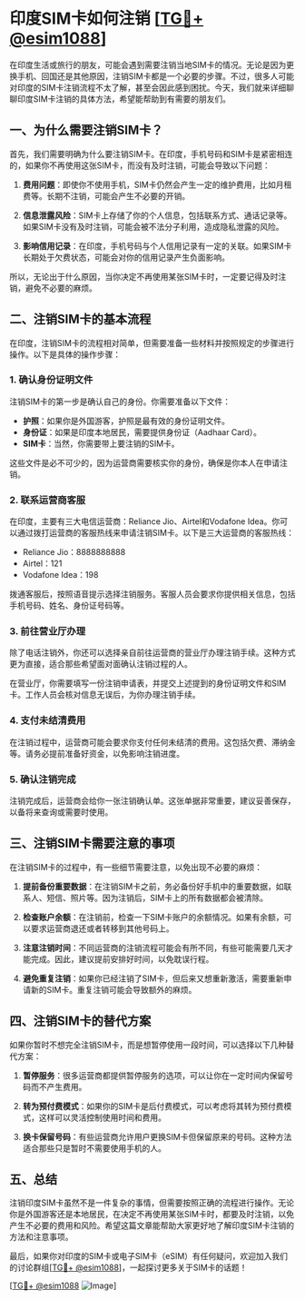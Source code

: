 # 印度SIM卡如何注销 [[TG💪+ @esim1088](https://t.me/s/esim1088)]

在印度生活或旅行的朋友，可能会遇到需要注销当地SIM卡的情况。无论是因为更换手机、回国还是其他原因，注销SIM卡都是一个必要的步骤。不过，很多人可能对印度的SIM卡注销流程不太了解，甚至会因此感到困扰。今天，我们就来详细聊聊印度SIM卡注销的具体方法，希望能帮助到有需要的朋友们。

## 一、为什么需要注销SIM卡？

首先，我们需要明确为什么要注销SIM卡。在印度，手机号码和SIM卡是紧密相连的，如果你不再使用这张SIM卡，而没有及时注销，可能会导致以下问题：

1. **费用问题**：即使你不使用手机，SIM卡仍然会产生一定的维护费用，比如月租费等。长期不注销，可能会产生不必要的开销。
   
2. **信息泄露风险**：SIM卡上存储了你的个人信息，包括联系方式、通话记录等。如果SIM卡没有及时注销，可能会被不法分子利用，造成隐私泄露的风险。

3. **影响信用记录**：在印度，手机号码与个人信用记录有一定的关联。如果SIM卡长期处于欠费状态，可能会对你的信用记录产生负面影响。

所以，无论出于什么原因，当你决定不再使用某张SIM卡时，一定要记得及时注销，避免不必要的麻烦。

## 二、注销SIM卡的基本流程

在印度，注销SIM卡的流程相对简单，但需要准备一些材料并按照规定的步骤进行操作。以下是具体的操作步骤：

### 1. 确认身份证明文件

注销SIM卡的第一步是确认自己的身份。你需要准备以下文件：

- **护照**：如果你是外国游客，护照是最有效的身份证明文件。
- **身份证**：如果是印度本地居民，需要提供身份证（Aadhaar Card）。
- **SIM卡**：当然，你需要带上要注销的SIM卡。

这些文件是必不可少的，因为运营商需要核实你的身份，确保是你本人在申请注销。

### 2. 联系运营商客服

在印度，主要有三大电信运营商：Reliance Jio、Airtel和Vodafone Idea。你可以通过拨打运营商的客服热线来申请注销SIM卡。以下是三大运营商的客服热线：

- Reliance Jio：8888888888
- Airtel：121
- Vodafone Idea：198

拨通客服后，按照语音提示选择注销服务。客服人员会要求你提供相关信息，包括手机号码、姓名、身份证号码等。

### 3. 前往营业厅办理

除了电话注销外，你还可以选择亲自前往运营商的营业厅办理注销手续。这种方式更为直接，适合那些希望面对面确认注销过程的人。

在营业厅，你需要填写一份注销申请表，并提交上述提到的身份证明文件和SIM卡。工作人员会核对信息无误后，为你办理注销手续。

### 4. 支付未结清费用

在注销过程中，运营商可能会要求你支付任何未结清的费用。这包括欠费、滞纳金等。请务必提前准备好资金，以免影响注销进度。

### 5. 确认注销完成

注销完成后，运营商会给你一张注销确认单。这张单据非常重要，建议妥善保存，以备将来查询或需要时使用。

## 三、注销SIM卡需要注意的事项

在注销SIM卡的过程中，有一些细节需要注意，以免出现不必要的麻烦：

1. **提前备份重要数据**：在注销SIM卡之前，务必备份好手机中的重要数据，如联系人、短信、照片等。因为注销后，SIM卡上的所有数据都会被清除。

2. **检查账户余额**：在注销前，检查一下SIM卡账户的余额情况。如果有余额，可以要求运营商退还或者转移到其他号码上。

3. **注意注销时间**：不同运营商的注销流程可能会有所不同，有些可能需要几天才能完成。因此，建议提前安排好时间，以免耽误行程。

4. **避免重复注销**：如果你已经注销了SIM卡，但后来又想重新激活，需要重新申请新的SIM卡。重复注销可能会导致额外的麻烦。

## 四、注销SIM卡的替代方案

如果你暂时不想完全注销SIM卡，而是想暂停使用一段时间，可以选择以下几种替代方案：

1. **暂停服务**：很多运营商都提供暂停服务的选项，可以让你在一定时间内保留号码而不产生费用。

2. **转为预付费模式**：如果你的SIM卡是后付费模式，可以考虑将其转为预付费模式，这样可以灵活控制使用时间和费用。

3. **换卡保留号码**：有些运营商允许用户更换SIM卡但保留原来的号码。这种方法适合那些只是暂时不需要使用手机的人。

## 五、总结

注销印度SIM卡虽然不是一件复杂的事情，但需要按照正确的流程进行操作。无论你是外国游客还是本地居民，在决定不再使用某张SIM卡时，都要及时注销，以免产生不必要的费用和风险。希望这篇文章能帮助大家更好地了解印度SIM卡注销的方法和注意事项。

最后，如果你对印度的SIM卡或电子SIM卡（eSIM）有任何疑问，欢迎加入我们的讨论群组[[TG💪+ @esim1088](https://t.me/s/esim1088)]，一起探讨更多关于SIM卡的话题！

[[TG💪+ @esim1088](https://t.me/s/esim1088) ![Image](https://i.postimg.cc/4NQfJmqS/Snipaste-2025-05-13-00-14-12.png)]